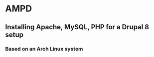 # AMPD

## Installing Apache, MySQL, PHP for a Drupal 8 setup

### Based on an Arch Linux system ###

```
```
